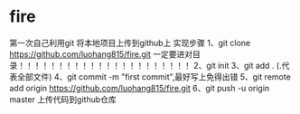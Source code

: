 # fire
第一次自己利用git 将本地项目上传到github上
实现步骤
1、git clone https://github.com/luohang815/fire.git 
一定要进对目录！！！！！！！！！！！！！！！！！！！！！！
2、git init 
3、git add . (.代表全部文件)
4、git commit -m "first commit",最好写上免得出错
5、git remote add origin https://github.com/luohang815/fire.git 
6、git push -u origin master 上传代码到github仓库



